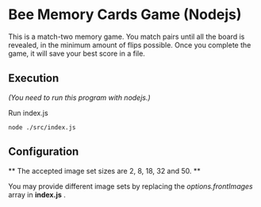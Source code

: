 # Bee Memory Cards Game (Nodejs)

This is a match-two memory game. You match pairs until all the board is revealed, in the minimum amount of flips possible. Once you complete the game, it will save your best score in a file.

## Execution
*(You need to run this program with nodejs.)*
 
Run index.js

```node ./src/index.js```

## Configuration

** The accepted image set sizes are 2, 8, 18, 32 and 50. **

You may provide different image sets by replacing the *options.frontImages* array in **index.js** .
